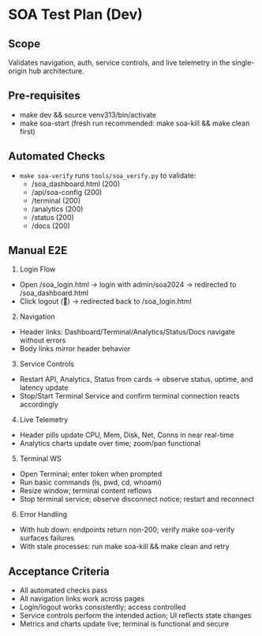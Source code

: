 # SOA Test Plan (Dev)

## Scope
Validates navigation, auth, service controls, and live telemetry in the single-origin hub architecture.

## Pre-requisites
- make dev && source venv313/bin/activate
- make soa-start (fresh run recommended: make soa-kill && make clean first)

## Automated Checks
- `make soa-verify` runs `tools/soa_verify.py` to validate:
  - /soa_dashboard.html (200)
  - /api/soa-config (200)
  - /terminal (200)
  - /analytics (200)
  - /status (200)
  - /docs (200)

## Manual E2E
1) Login Flow
- Open /soa_login.html → login with admin/soa2024 → redirected to /soa_dashboard.html
- Click logout (🚪) → redirected back to /soa_login.html

2) Navigation
- Header links: Dashboard/Terminal/Analytics/Status/Docs navigate without errors
- Body links mirror header behavior

3) Service Controls
- Restart API, Analytics, Status from cards → observe status, uptime, and latency update
- Stop/Start Terminal Service and confirm terminal connection reacts accordingly

4) Live Telemetry
- Header pills update CPU, Mem, Disk, Net, Conns in near real-time
- Analytics charts update over time; zoom/pan functional

5) Terminal WS
- Open Terminal; enter token when prompted
- Run basic commands (ls, pwd, cd, whoami)
- Resize window; terminal content reflows
- Stop terminal service; observe disconnect notice; restart and reconnect

6) Error Handling
- With hub down: endpoints return non-200; verify make soa-verify surfaces failures
- With stale processes: run make soa-kill && make clean and retry

## Acceptance Criteria
- All automated checks pass
- All navigation links work across pages
- Login/logout works consistently; access controlled
- Service controls perform the intended action; UI reflects state changes
- Metrics and charts update live; terminal is functional and secure

